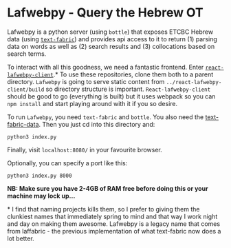 # Lafwebpy - Query the Hebrew OT

Lafwebpy is a python server (using `bottle`) that exposes ETCBC Hebrew data (using [`text-fabric`](https://github.com/ETCBC/text-fabric/wiki)) and provides api access to it to return (1) parsing data on words as well as (2) search results and (3) collocations based on search terms.

To interact with all this goodness, we need a fantastic frontend. Enter [`react-lafwebpy-client`](https://github.com/jcuenod/react-lafwebpy-client).* To use these repositories, clone them both to a parent directory. `Lafwebpy` is going to serve static content from `../react-lafwebpy-client/build` so directory structure is important. `React-lafwebpy-client` should be good to go (everything is built) but it uses webpack so you can `npm install` and start playing around with it if you so desire.

To run `Lafwebpy`, you need `text-fabric` and `bottle`. You also need the [text-fabric-data](https://github.com/ETCBC/text-fabric-data). Then you just cd into this directory and:

    python3 index.py

Finally, visit `localhost:8080/` in your favourite browser.

Optionally, you can specify a port like this:

    python3 index.py 8000

**NB: Make sure you have 2-4GB of RAM free before doing this or your machine may lock up...**

\* I find that naming projects kills them, so I prefer to giving them the clunkiest names that immediately spring to mind and that way I work night and day on making them awesome. Lafwebpy is a legacy name that comes from laffabric - the previous implementation of what text-fabric now does a lot better.
